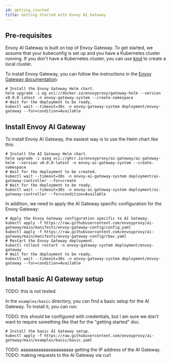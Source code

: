 ```yaml
---
id: getting_started
title: Getting Started with Envoy AI Gateway
---
```


## Pre-requisites

Envoy AI Gateway is built on top of Envoy Gateway. To get started, we assume that your kubeconfig is set up and you have a Kubernetes cluster running.
If you don't have a Kubernetes cluster, you can use [kind](https://kind.sigs.k8s.io/) to create a local cluster.

To install Envoy Gateway, you can follow the instructions in the [Envoy Gateway documentation](https://gateway.envoyproxy.io/latest/tasks/quickstart/#installation):

```
# Install the Envoy Gateway Helm chart.
helm upgrade -i eg oci://docker.io/envoyproxy/gateway-helm --version v0.0.0-latest -n envoy-gateway-system --create-namespace
# Wait for the deployment to be ready.
kubectl wait --timeout=30s -n envoy-gateway-system deployment/envoy-gateway --for=condition=Available
```

## Install Envoy AI Gateway

To install Envoy AI Gateway, the easiest way is to use the Helm chart like this:

```
# Install the AI Gateway Helm chart.
helm upgrade -i aieg oci://ghcr.io/envoyproxy/ai-gateway/ai-gateway-helm --version v0.0.0-latest -n envoy-ai-gateway-system --create-namespace
# Wait for the deployment to be created.
kubectl wait --timeout=30s -n envoy-ai-gateway-system deployment/ai-gateway-controller --for=create
# Wait for the deployment to be ready.
kubectl wait --timeout=30s -n envoy-ai-gateway-system deployment/ai-gateway-controller --for=condition=Available
```

In addition, we need to apply the AI Gateway specific configuration for the Envoy Gateway:

```
# Apply the Envoy Gateway configuration specific to AI Gateway.
kubectl apply -f https://raw.githubusercontent.com/envoyproxy/ai-gateway/main/manifests/envoy-gateway-config/config.yaml
kubectl apply -f https://raw.githubusercontent.com/envoyproxy/ai-gateway/main/manifests/envoy-gateway-config/rbac.yaml
# Restart the Envoy Gateway deployment.
kubectl rollout restart -n envoy-gateway-system deployment/envoy-gateway
# Wait for the deployment to be ready.
kubectl wait --timeout=30s -n envoy-gateway-system deployment/envoy-gateway --for=condition=Available
```

## Install basic AI Gateway setup

TODO: this is not tested.

In the `examples/basic` directory, you can find a basic setup for the AI Gateway. To install it, you can run:

TODO: this should be configured with credentials, but I am sure we don't want to require something like that
for the "getting started" doc.

```
# Install the basic AI Gateway setup.
kubectl apply -f https://raw.githubusercontent.com/envoyproxy/ai-gateway/main/examples/basic/basic.yaml
```

TODO: aaaaaaaaaaaaaaaaaaaaa getting the IP address of the AI Gateway.
TODO: making requests to the AI Gateway via curl

